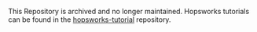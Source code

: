 This Repository is archived and no longer maintained. 
Hopsworks tutorials can be found in the [hopsworks-tutorial](https://github.com/logicalclocks/hopsworks-tutorials) repository.
